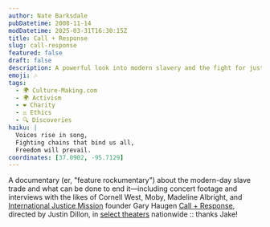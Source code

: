 ```yaml
---
author: Nate Barksdale
pubDatetime: 2008-11-14
modDatetime: 2025-03-31T16:30:15Z
title: Call + Response
slug: call-response
featured: false
draft: false
description: A powerful look into modern slavery and the fight for justice through music and activism, featuring insights from notable figures.
emoji: 🎶
tags:
  - 🌍 Culture-Making.com
  - 🌍 Activism
  - ❤️ Charity
  - ⚖️ Ethics
  - 🔍 Discoveries
haiku: |
  Voices rise in song,  
  Fighting chains that bind us all,  
  Freedom will prevail.
coordinates: [37.0902, -95.7129]
---
```


A documentary (er, "feature rockumentary") about the modern-day slave trade and what can be done to end it—including concert footage and interviews with the likes of Cornell West, Moby, Madeline Albright, and [International Justice Mission](http://www.ijm.org) founder Gary Haugen
[Call + Response](http://www.callandresponse.com/), directed by Justin Dillon, in [select theaters](https://www.google.com/search?q=%22select%20theaters%22%20callandresponse.com) nationwide :: thanks Jake!

